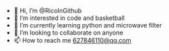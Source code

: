 - 👋 Hi, I’m @RicoInGithub
- 👀 I’m interested in code and basketball 
- 🌱 I’m currently learning python and microwave filter
- 💞️ I’m looking to collaborate on anyone 
- 📫 How to reach me 627846110@qq.com


<!---
RicoInGithub/RicoInGithub is a ✨ special ✨ repository because its `README.md` (this file) appears on your GitHub profile.
You can click the Preview link to take a look at your changes.
--->
